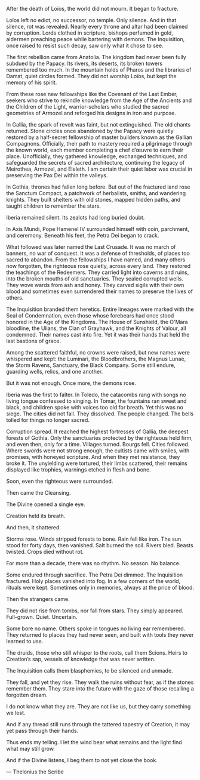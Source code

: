 After the death of Loïos, the world did not mourn. It began to fracture.

Loïos left no edict, no successor, no temple. Only silence. And in that silence, rot was revealed. Nearly every throne and altar had been claimed by corruption. Lords clothed in scripture, bishops perfumed in gold, aldermen preaching peace while bartering with demons. The Inquisition, once raised to resist such decay, saw only what it chose to see.

The first rebellion came from Anatolia. The kingdom had never been fully subdued by the Papacy. Its rivers, its deserts, its broken towers remembered too much. In the mountain holds of Pharos and the libraries of Damat, quiet circles formed. They did not worship Loïos, but kept the memory of his spirit.

From these rose new fellowships like the Covenant of the Last Ember, seekers who strive to rekindle knowledge from the Age of the Ancients and the Children of the Light, warrior-scholars who studied the sacred geometries of Armozel and reforged his designs in iron and purpose.

In Gallia, the spark of revolt was faint, but not extinguished. The old chants returned. Stone circles once abandoned by the Papacy were quietly restored by a half-secret fellowship of master builders known as the Gallian Compagnons. Officially, their path to mastery required a pilgrimage through the known world, each member completing a chef d’œuvre to earn their place. Unofficially, they gathered knowledge, exchanged techniques, and safeguarded the secrets of sacred architecture, continuing the legacy of Meirothea, Armozel, and Eleleth. I am certain their quiet labor was crucial in preserving the Pax Dei within the valleys.

In Gothia, thrones had fallen long before. But out of the fractured land rose the Sanctum Compact, a patchwork of herbalists, smiths, and wandering knights. They built shelters with old stones, mapped hidden paths, and taught children to remember the stars.

Iberia remained silent. Its zealots had long buried doubt.

In Axis Mundi, Pope Hamenel IV surrounded himself with coin, parchment, and ceremony. Beneath his feet, the Petra Dei began to crack.

What followed was later named the Last Crusade. It was no march of banners, no war of conquest. It was a defense of thresholds, of places too sacred to abandon.
From the fellowships I have named, and many others now forgotten, the righteous rose quietly, across every land. They restored the teachings of the Redeemers. They carried light into caverns and ruins, into the broken mouths of old sanctuaries. They sealed corrupted wells. They wove wards from ash and honey. They carved sigils with their own blood and sometimes even surrendered their names to preserve the lives of others.

The Inquisition branded them heretics. Entire lineages were marked with the Seal of Condemnation, even those whose forebears had once stood honored in the Age of the Kingdoms. The House of Sunshield, the O'Mara bloodline, the Ulians, the Clan of Grayhawk, and the Knights of Valour, all condemned. Their names cast into fire. Yet it was their hands that held the last bastions of grace.

Among the scattered faithful, no crowns were raised, but new names were whispered and kept: the Luminari, the Bloodbrothers, the Magnus Lunae, the Storm Ravens, Sanctuary, the Black Company. Some still endure, guarding wells, relics, and one another.

But it was not enough. Once more, the demons rose.

Iberia was the first to falter. In Toledo, the catacombs rang with songs no living tongue confessed to singing. In Tomar, the fountains ran sweet and black, and children spoke with voices too old for breath. Yet this was no siege. The cities did not fall. They dissolved. The people changed. The bells tolled for things no longer sacred.

Corruption spread. It reached the highest fortresses of Gallia, the deepest forests of Gothia. Only the sanctuaries protected by the righteous held firm, and even then, only for a time. Villages turned. Bourgs fell. Cities followed. Where swords were not strong enough, the cultists came with smiles, with promises, with honeyed scripture. And when they met resistance, they broke it. The unyielding were tortured, their limbs scattered, their remains displayed like trophies, warnings etched in flesh and bone.

Soon, even the righteous were surrounded.

Then came the Cleansing.

The Divine opened a single eye.

Creation held its breath.

And then, it shattered.

Storms rose. Winds stripped forests to bone. Rain fell like iron. The sun stood for forty days, then vanished. Salt burned the soil. Rivers bled. Beasts twisted. Crops died without rot.

For more than a decade, there was no rhythm. No season. No balance.

Some endured through sacrifice. The Petra Dei dimmed. The Inquisition fractured. Holy places vanished into fog. In a few corners of the world, rituals were kept. Sometimes only in memories, always at the price of blood.

Then the strangers came.

They did not rise from tombs, nor fall from stars. They simply appeared. Full-grown. Quiet. Uncertain.

Some bore no name. Others spoke in tongues no living ear remembered. They returned to places they had never seen, and built with tools they never learned to use.

The druids, those who still whisper to the roots, call them Scions. Heirs to Creation’s sap, vessels of knowledge that was never written.

The Inquisition calls them blasphemies, to be silenced and unmade.

They fall, and yet they rise. They walk the ruins without fear, as if the stones remember them. They stare into the future with the gaze of those recalling a forgotten dream.

I do not know what they are. They are not like us, but they carry something we lost.

And if any thread still runs through the tattered tapestry of Creation, it may yet pass through their hands.

Thus ends my telling. I let the wind bear what remains and the light find what may still grow.

And if the Divine listens, I beg them to not yet close the book.

 — Thelonius the Scribe